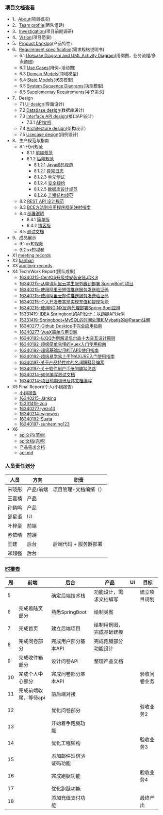 ### 项目文档查看

- 1、[About](https://system-design2019.github.io/files/About)(项目概况)
- 2、[Team profile](https://system-design2019.github.io/files/Team_profile)(团队组建)
- 3、[Investigation](https://system-design2019.github.io/files/Investigation)(项目前期调研)
- 4、[Vision](https://system-design2019.github.io/files/Vision)(项目愿景)
- 5、[Product backlog](https://system-design2019.github.io/files/Product_Backlog)(产品特性)
- 6、[Requirement specification](https://system-design2019.github.io/files/SRS)(需求规格说明书)
  - 6.1 [Usecase Diagram and UML Activity Diagram](https://system-design2019.github.io/files/Usecase_total)(用例图，业务流程/多泳道图)
  - 6.2 [Use Cases](https://system-design2019.github.io/files/Usecases)(用例+活动图)
  - 6.3 [Domain Models](https://system-design2019.github.io/files/Domain)(领域模型)
  - 6.4 [State Models](https://system-design2019.github.io/files/State)(状态模型)
  - 6.5 [System Suquence Diagrams](https://system-design2019.github.io/files/Sequence)(功能模型)
  - 6.5 [Supplementay Requirements](https://system-design2019.github.io/files/Requirements)(补充需求)
- 7、Design
  - 7.1 [UI design]()(界面设计)
  - 7.2 [Database design](https://system-design2019.github.io/files/Database_design)(数据库设计)
  - 7.3 [Interface API design](https://system-design2019.github.io/files/Interface-API-Design)(接口API设计)
      - 7.3.1 [API文档](https://documenter.getpostman.com/view/7006450/S1LzynKU?version=latest)
  - 7.4 [Architecture design](https://system-design2019.github.io/files/Architechture)(架构设计)
  - 7.5 [Usecase design](https://system-design2019.github.io/files/UsecasesDesign)(用例设计)
- 8、生产规范与指南
  - 8.1 代码规范
    - 8.1.1 [前端规范](http://system-design2019.github.io/files/frontR)
    - 8.1.2 [后端规范](http://system-design2019.github.io/java-code-standard)  
      - 8.1.2.1 [Java编码规范](http://system-design2019.github.io/java-code-standard/bian-cheng-gui-yue)
      - 8.1.2.1 [异常日志](http://system-design2019.github.io/java-code-standard/yi-chang-ri-zhi)
      - 8.1.2.3 [单元测试](http://system-design2019.github.io/java-code-standard/dan-yuan-ce-shi)
      - 8.1.2.4 [安全规约](http://system-design2019.github.io/java-code-standard/an-quan-gui-yue)
      - 8.1.2.5 [数据库设计规范](http://system-design2019.github.io/java-code-standard/mysql-shu-ju-ku)
      - 8.1.2.6 [工程结构规范](http://system-design2019.github.io/java-code-standard/gong-cheng-jie-gou)
  - 8.2 [REST API 设计规范](http://system-design2019.github.io/java-code-standard/qi-restful-she-ji-gui-fan)
  - 8.3 [BCE方法到应用程序框架映射指南](https://system-design2019.github.io/files/BCE)
  - 8.4 [部署说明](https://github.com/system-design2019/system-design/blob/master/%E9%83%A8%E7%BD%B2%E5%AE%89%E8%A3%85%E8%AF%B4%E6%98%8E.md)
    - 8.4.1 [简单版](https://github.com/system-design2019/system-design/tree/master/backend#%E9%83%A8%E7%BD%B2%E7%8E%AF%E5%A2%83)
    - 8.4.2 [博客版](https://blog.janking.cn/post/aliyun-stu-server.html#%E9%83%A8%E7%BD%B2%20SpringBoot)
  - 8.5 [测试文档](https://system-design2019.github.io/files/Software-test-documentation)
- 9、成品展示
  - 9.1 xx短视频
  - 9.2 xx短视频
- X1 [meeting records](https://system-design2019.github.io/files/Meeting_record)
- X2 [kanban](https://system-design2019.github.io/files/kanban)
- X3 [auditing-records](https://system-design2019.github.io/files/auditing-records)
- X4 Tech/Work Report(团队成果)
  - [16340215-CentOS升级或安装安装JDK 8](https://blog.janking.cn/post/centos-java8.html)
  - [16340215-从申请阿里云学生服务器到部署 SpringBoot 项目](https://blog.janking.cn/post/aliyun-stu-server.html)
  - [16340215-使用阿里云短信推送服务发送验证码](https://blog.janking.cn/post/aliyun-sms.html)
  - [16340215-使用阿里云邮件推送服务发送验证码](https://blog.janking.cn/post/aliyun-email.html)
  - [16340215-个人开发者实现实现充值和提现功能](https://blog.janking.cn/post/manual-pay.html)
  - [16340215-使用NGINX反向代理部署Spring Boot应用](https://blog.janking.cn/post/nginx-springboot.html)
  - [15331419-IDEA Springboot的API设计：以跑腿API为例](https://blog.csdn.net/weixin_37763226/article/details/93616345)
  - [15331419-Springboot+MySQL的时间处理和Mybatis的@Param注解](https://blog.csdn.net/weixin_37763226/article/details/90747606)
  - [16340277-Github Desktop不完全应用指南](https://yezo13.github.io/2019/06/19/Personal/gitHubDesktop/) 
  - [16340277-VueX简单应用实践](https://yezo13.github.io/2019/06/17/vueLearning/vuexTrying/) 
  - [16340192-以QQ为例解读尼尔森十大交互设计原则](https://songxiaotong.github.io/2019/06/26/production/#more)
  - [16340192-超级简单易懂的Vuex入门使用指南](https://songxiaotong.github.io/2019/06/27/vuex/#more)
  - [16340192-超级基础实用的TAPD使用指南](https://songxiaotong.github.io/2019/06/27/TAPD/)
  - [16340192-超级易学易上手的AXURE入门使用指南](https://songxiaotong.github.io/2019/06/27/axure/)
  - [16340197-关于产品特性库的名词解释及编写](https://blog.csdn.net/woshishmshm/article/details/93790153)
  - [16340197-关于软件用户手册的编写思路](https://blog.csdn.net/woshishmshm/article/details/93793761)
  - [16340214-如何编写测试文档](https://blog.csdn.net/wjnowen/article/details/93796067)
  - [16340214-项目前期调研及其文档编写](https://blog.csdn.net/wjnowen/article/details/93890379)
- X5 Final Report(个人/小组报告)
  - [小组报告](https://system-design2019.github.io/files/report/小组报告)
  - [16340215-Janking](https://system-design2019.github.io/files/report-janking)
  - [15331419-zcq](https://system-design2019.github.io/files/report/15331419_zcq_report)
  - [16340277-yezo13](https://yezo13.github.io/2019/06/22/swsadHw/finalReport/)
  - [16340214-wjnowen](https://system-design2019.github.io/files/report/16340214-wjnowen-report)
  - [16340192-Suata](https://system-design2019.github.io/files/report/16340192-Suata-个人报告)
  - [16340197-sunheming123](https://system-design2019.github.io/files/report/16340197_heming_report)
- X6 
  - [api文档(简单)](https://shimo.im/docs/Lj9KH2HFtzgFCuJF/ )
  - [api文档(完整)](https://documenter.getpostman.com/view/7006450/S1LzynKU?version=latest)
  - [产品需求文档](https://shimo.im/docs/1Eaaby4ENIMhwtyK/)
  - [api.md](https://github.com/system-design2019/system-design/blob/master/backend/API.md)

### 人员责任划分

| 人员   | 方向      | 职责                  |
| ------ | --------- | --------------------- |
| 宋晓彤 | 产品/前端 | 项目管理+文档编撰（） |
| 王嘉楠 | 产品      |                       |
| 孙鹤鸣 | 产品      |                       |
| 邵星语 | UI        |                       |
| 叶梓豪 | 前端      |                       |
| 苏依晴 | 前端      |                       |
| 王建   | 后台      |   后端代码 + 服务器部署 |
| 郑超强 | 后台      |                       |

### [时推表](https://shimo.im/docs/mriG1uve9ngy0rRp/)

| 周   | 前端                  | 后台                | 产品                     | UI   | 目标         |
| ---- | --------------------- | ------------------- | ------------------------ | ---- | ------------ |
| 5    |                       | 确定后端技术栈      | 功能设计，需求文档编写   |      | 建立项目规划 |
| 6    | 完成着陆页部分        | 熟悉SpringBoot      | 绘制类图                 |      |              |
| 7    | 完成首页              | 建立后端项目        | 绘制用例图，完成基础建模 |      |              |
| 8    | 完成问卷部分          | 完成用户部分基本API | 完成跑腿部分功能设计     |      |              |
| 9    | 完成收件箱部分        | 设计问卷API         | 整理产品文档             |      |              |
| 10   | 完成个人中心部分      | 完成问卷部分基本API |                          |      | 验收问卷业务 |
| 11   | 完成前端收尾，等待api | 前后端对接          |                          |      |              |
| 12   |                       |       优化问卷部分              |                          |      | 验收业务2    |
| 13   |                       |       开始着手跑腿功能              |                          |      |              |
| 14   |                       |         优化工程架构          |                          |      | 验收业务3    |
| 15   |                       |       添加邮件短信验证码功能              |                          |      |              |
| 16   |                       |        完成跑腿功能             |                          |      | 验收业务4    |
| 17   |                       |         优化跑腿功能            |                          |      |              |
| 18   |                       |       添加充值支付功能              |                          |      | 最终产出     |

